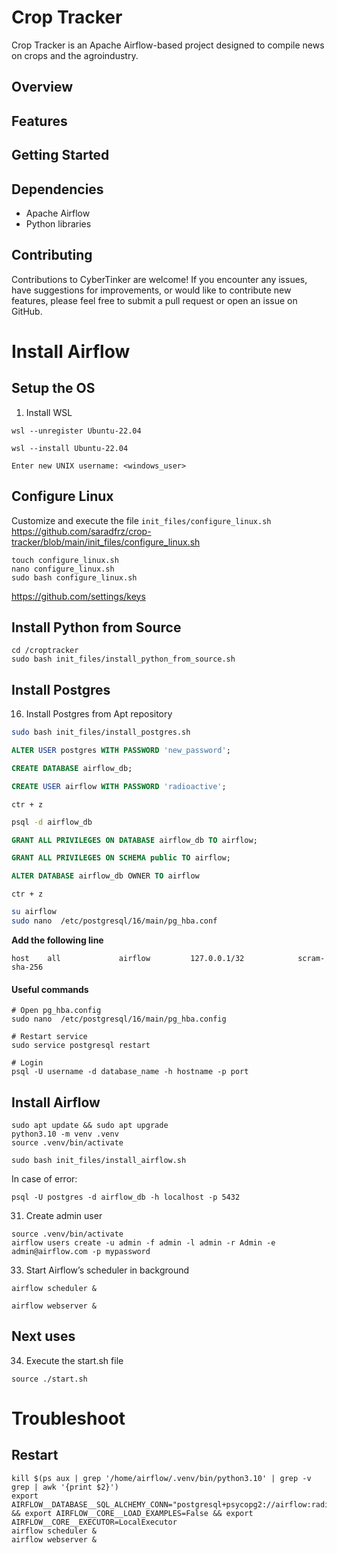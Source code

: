 # Crop Tracker

Crop Tracker is an Apache Airflow-based project designed to compile news on crops and the agroindustry.

## Overview

## Features

## Getting Started

## Dependencies

- Apache Airflow
- Python libraries

## Contributing

Contributions to CyberTinker are welcome! If you encounter any issues, have suggestions for improvements, or would like to contribute new features, please feel free to submit a pull request or open an issue on GitHub.


# Install Airflow

## Setup the OS

1. Install WSL <br>
```
wsl --unregister Ubuntu-22.04
```
```
wsl --install Ubuntu-22.04
```
```
Enter new UNIX username: <windows_user>
```


## Configure Linux 
Customize and execute the file `init_files/configure_linux.sh` <br>
https://github.com/saradfrz/crop-tracker/blob/main/init_files/configure_linux.sh <br>
```
touch configure_linux.sh
nano configure_linux.sh
sudo bash configure_linux.sh
```
https://github.com/settings/keys

## Install Python from Source
```
cd /croptracker
sudo bash init_files/install_python_from_source.sh
```

## Install Postgres
16. Install Postgres from Apt repository<br>

```bash 
sudo bash init_files/install_postgres.sh
```

```sql
ALTER USER postgres WITH PASSWORD 'new_password';
```
```sql
CREATE DATABASE airflow_db;
```
```sql
CREATE USER airflow WITH PASSWORD 'radioactive';
```
`ctr + z` <br>
```bash
psql -d airflow_db
```
```sql
GRANT ALL PRIVILEGES ON DATABASE airflow_db TO airflow;
```
```sql
GRANT ALL PRIVILEGES ON SCHEMA public TO airflow;
```
```sql
ALTER DATABASE airflow_db OWNER TO airflow
```
`ctr + z`<br>
```bash
su airflow
sudo nano  /etc/postgresql/16/main/pg_hba.conf
```
**Add the following line** <br>
```
host    all             airflow         127.0.0.1/32            scram-sha-256
```
#### Useful commands <br>
```
# Open pg_hba.config
sudo nano  /etc/postgresql/16/main/pg_hba.config
```
```
# Restart service
sudo service postgresql restart
```
```
# Login
psql -U username -d database_name -h hostname -p port
```

## Install Airflow

```
sudo apt update && sudo apt upgrade
python3.10 -m venv .venv
source .venv/bin/activate
```
```
sudo bash init_files/install_airflow.sh
```

In case of error:
```
psql -U postgres -d airflow_db -h localhost -p 5432
```

31. Create admin user <br>
```
source .venv/bin/activate
airflow users create -u admin -f admin -l admin -r Admin -e admin@airflow.com -p mypassword
```

33. Start Airflow’s scheduler in background <br>
```
airflow scheduler &
```
```
airflow webserver &
```

## Next uses

34. Execute the start.sh file
```
source ./start.sh
```

# Troubleshoot <br>

## Restart
```
kill $(ps aux | grep '/home/airflow/.venv/bin/python3.10' | grep -v grep | awk '{print $2}')
export AIRFLOW__DATABASE__SQL_ALCHEMY_CONN="postgresql+psycopg2://airflow:radioactive@localhost:5432/airflow_db" && export AIRFLOW__CORE__LOAD_EXAMPLES=False && export AIRFLOW__CORE__EXECUTOR=LocalExecutor
airflow scheduler &
airflow webserver &
```
